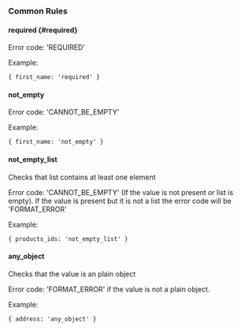 ### Common Rules

#### required {#required}

Error code: 'REQUIRED'

Example:

```text
{ first_name: 'required' }
```

#### not\_empty

Error code: 'CANNOT\_BE\_EMPTY'

Example:

```text
{ first_name: 'not_empty' }
```

#### not\_empty\_list

Checks that list contains at least one element

Error code: 'CANNOT\_BE\_EMPTY' \(If the value is not present or list is empty\). If the value is present but it is not a list the error code will be 'FORMAT\_ERROR'

Example:

```text
{ products_ids: 'not_empty_list' }
```

#### any\_object

Checks that the value is an plain object

Error code: 'FORMAT\_ERROR' if the value is not a plain object.

Example:

```text
{ address: 'any_object' }
```



